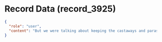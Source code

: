 # Record Data (record_3925)

```json
{
  "role": "user",
  "content": "But we were talking about keeping the castaways and parasites away. Plesae expand and continue on that  \n"
}
```
